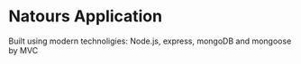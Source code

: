 # Natours Application

Built using modern technoligies: Node.js, express, mongoDB and mongoose by MVC

